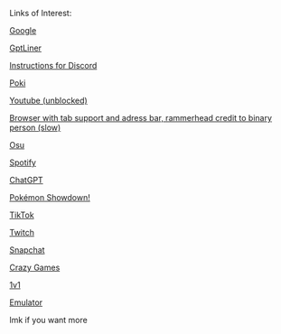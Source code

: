 Links of Interest:

[Google](https://google.com)

[GptLiner](https://getliner.com/en/liner-chat?didSignUp=false)

[Instructions for Discord](https://docs.google.com/document/d/1rD70xPtpvruvXCNjcKWJLGWeBGl1KIxG5EdP6DZvgyo/edit?usp=sharing)
 
[Poki](https://poki.com)

[Youtube (unblocked)](https://youtube.com)

[Browser with tab support and adress bar, rammerhead credit to binary person (slow)](https://browser.rammerhead.org)  

[Osu](https://webosu.online)

[Spotify](https://spotify.com/login)

[ChatGPT](https://chat.openai.com/auth/login)

[Pokémon Showdown!](https://play.pokemonshowdown.com)

[TikTok](https://tiktok.com)

[Twitch](https://twitch.com)

[Snapchat](https://web.snapchat.com)

[Crazy Games](https://crazygames.com)

[1v1](https://1v1.lol)

[Emulator](https://gamesfrog.com/)

















































































lmk if you want more
